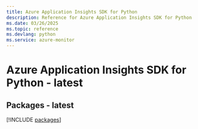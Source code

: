 ```yaml
---
title: Azure Application Insights SDK for Python
description: Reference for Azure Application Insights SDK for Python
ms.date: 03/26/2025
ms.topic: reference
ms.devlang: python
ms.service: azure-monitor
---
```

# Azure Application Insights SDK for Python - latest
## Packages - latest
[!INCLUDE [packages](application-insights-index.md)]